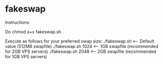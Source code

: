 # fakeswap

Instructions:

Do chmod a+x fakeswap.sh

Execute as follows for your preferred swap size:
./fakeswap.sh <-- Default value (512MB swapfile)
./fakeswap.sh 1024 <-- 1GB swapfile (recommended for 2GB VPS servers)
./fakeswap.sh 2048 <-- 2GB swapfile (recommended for 1GB VPS servers)
